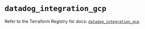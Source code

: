 # `datadog_integration_gcp`

Refer to the Terraform Registry for docs: [`datadog_integration_gcp`](https://registry.terraform.io/providers/datadog/datadog/3.34.0/docs/resources/integration_gcp).

